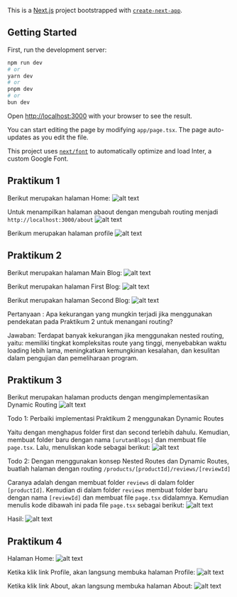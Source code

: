 This is a [Next.js](https://nextjs.org/) project bootstrapped with [`create-next-app`](https://github.com/vercel/next.js/tree/canary/packages/create-next-app).

## Getting Started

First, run the development server:

```bash
npm run dev
# or
yarn dev
# or
pnpm dev
# or
bun dev
```

Open [http://localhost:3000](http://localhost:3000) with your browser to see the result.

You can start editing the page by modifying `app/page.tsx`. The page auto-updates as you edit the file.

This project uses [`next/font`](https://nextjs.org/docs/basic-features/font-optimization) to automatically optimize and load Inter, a custom Google Font.

## Praktikum 1
Berikut merupakan halaman Home:
![alt text](asset-report/praktikum1-a.png)

Untuk menampilkan halaman abaout dengan mengubah routing menjadi `http://localhost:3000/about`
![alt text](asset-report/praktikum1-b.png)

Berikum merupakan halaman profile
![alt text](asset-report/praktikum1-c.png)

## Praktikum 2
Berikut merupakan halaman Main Blog:
![alt text](asset-report/praktikum2-a.png)

Berikut merupakan halaman First Blog:
![alt text](asset-report/praktikum2-b.png)

Berikut merupakan halaman Second Blog:
![alt text](asset-report/praktikum2-c.png)

Pertanyaan : Apa kekurangan yang mungkin terjadi jika menggunakan pendekatan pada Praktikum 2 untuk menangani routing?

Jawaban:
Terdapat banyak kekurangan jika menggunakan nested routing, yaitu:
memiliki tingkat kompleksitas route yang tinggi, menyebabkan waktu loading lebih lama, meningkatkan kemungkinan kesalahan, dan kesulitan dalam pengujian dan pemeliharaan program.

## Praktikum 3
Berikut merupakan halaman products dengan mengimplementasikan Dynamic Routing
![alt text](asset-report/praktikum3-a.png)

Todo 1: Perbaiki implementasi Praktikum 2 menggunakan Dynamic Routes

Yaitu dengan menghapus folder first dan second terlebih dahulu. Kemudian, membuat folder baru dengan nama `[urutanBlogs]` dan membuat file `page.tsx`. Lalu, menuliskan kode sebagai berikut:
![alt text](asset-report/praktikum3-b.png)


Todo 2: Dengan menggunakan konsep Nested Routes dan Dynamic Routes, buatlah halaman dengan routing 
`/products/[productId]/reviews/[reviewId]`

Caranya adalah dengan membuat folder `reviews` di dalam folder `[productId]`. Kemudian di dalam folder `reviews` membuat folder baru dengan nama `[reviewId]` dan membuat file `page.tsx` didalamnya. Kemudian menulis kode dibawah ini pada file `page.tsx` sebagai berikut:
![alt text](asset-report/praktikum3-d.png)

Hasil:
![alt text](asset-report/praktikum3-c.png)

## Praktikum 4
Halaman Home:
![alt text](asset-report/praktikum4-a.png)

Ketika klik link Profile, akan langsung membuka halaman Profile:
![alt text](asset-report/praktikum1-c.png)


Ketika klik link About, akan langsung membuka halaman About:
![alt text](asset-report/praktikum1-b.png)

